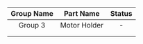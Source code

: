 
| Group	Name| Part Name | Status |
| :---: | :----: | :-----: |
| Group 3 	| Motor Holder	| - 	|
|  	|  	|  	|
|  	|  	|  	|
